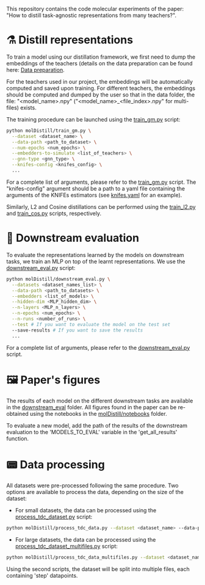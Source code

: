This repository contains the code molecular experiments of the paper: "How to distill task-agnostic representations from many teachers?".




# :alembic: Distill representations

To train a model using our distillation framework, we first need to dump the embeddings of the teachers (details on the data preparation can be found here: [Data preparation](#pager-data-processing).

For the teachers used in our project, the embeddings will be automatically computed and saved upon training.
For different teachers, the embeddings should be computed and dumped by the user so that in the data folder, the file: "<model_name>.npy" ("<model_name>_<file_index>.npy" for multi-files) exists.

The training procedure can be launched using the [train_gm.py](molDistill/train_gm.py) script:
```bash
python molDistill/train_gm.py \
  --dataset <dataset_name> \
  --data-path <path_to_dataset> \
  --num-epochs <num_epochs> \
  --embedders-to-simulate <list_of_teachers> \
  --gnn-type <gnn_type> \
  --knifes-config <knifes_config> \
  ...
```
For a complete list of arguments, please refer to the [train_gm.py](molDistill/train_gm.py) script.
The "knifes-config" argument should be a path to a yaml file containing the arguments of the KNIFEs estimators (see [knifes.yaml](hp/knifes.yaml) for an example).

Similarly, L2 and Cosine distillations can be performed using the [train_l2.py](molDistill/train_l2.py) and [train_cos.py](molDistill/train_cos.py) scripts, respectively.


# :test_tube: Downstream evaluation

To evaluate the representations learned by the models on downstream tasks, we train an MLP on top of the learnt representations. 
We use the [downstream_eval.py](molDistill/downstream_eval.py) script:
```bash
python molDistill/downstream_eval.py \
  --datasets <dataset_names_list> \
  --data-path <path_to_datasets> \
  --embedders <list_of_models> \
  --hidden-dim <MLP_hidden_dim> \
  --n-layers <MLP_n_layers> \
  --n-epochs <num_epochs> \
  --n-runs <number_of_runs> \
  --test # If you want to evaluate the model on the test set
  --save-results # If you want to save the results
  ...
```

For a complete list of arguments, please refer to the [downstream_eval.py](molDistill/downstream_eval.py) script.

# :framed_picture: Paper's figures

The results of each model on the different downstream tasks are available in the [downstream_eval](downstream_eval) folder.
All figures found in the paper can be re-obtained using the notebooks in the [molDistill/notebooks](molDistill/notebooks) folder.

To evaluate a new model, add the path of the results of the downstream evaluation to the 'MODELS_TO_EVAL' variable in the 'get_all_results' function.


# :pager: Data processing

All datasets were pre-processed following the same procedure.
Two options are available to process the data, depending on the size of the dataset:
- For small datasets, the data can be processed using the [process_tdc_dataset.py](molDistill/preprocess_tdc_dataset.py) script:
```bash
python molDistill/process_tdc_data.py --dataset <dataset_name> --data-path <path_to_dataset>
```
- For large datasets, the data can be processed using the [process_tdc_dataset_multifiles.py](molDistill/preprocess_tdc_dataset_multifiles.py) script:
```bash
python molDistill/process_tdc_data_multifiles.py --dataset <dataset_name> --data-path <path_to_dataset> --i0 <initial_index_to_process> --step <datapoints_per_files>
```
Using the second scripts, the dataset will be split into multiple files, each containing 'step' datapoints.
